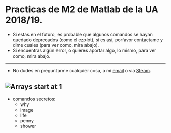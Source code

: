 # Practicas de M2 de Matlab de la UA 2018/19.
- Si estas en el futuro, es probable que algunos comandos se hayan quedado deprecados (como el ezplot), si es así, porfavor contactame y dime cuales (para ver como, mira abajo).
- Si encuentras algún error, o quieres aportar algo, lo mismo, para ver como, mira abajo.
---------------------
- No dudes en preguntarme cualquier cosa, a mi [email](mailto:frenzoid@protonmail.com) o via [Steam](https://steamcommunity.com/id/MrFren/).

![Arrays start at 1](https://scontent.fbcn9-1.fna.fbcdn.net/v/t1.0-9/28685595_1838776273087660_1967059895312823694_n.png?_nc_cat=111&_nc_ht=scontent.fbcn9-1.fna&oh=32fa29e3d2d555f9edeffbc2592ee5d3&oe=5D3F25FB)
---------------------
- comandos secretos:
  - why
  - image
  - life
  - penny
  - shower
